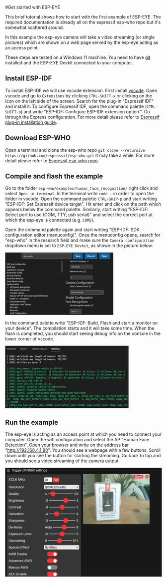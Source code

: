 #Get started with ESP-EYE

This brief tutorial shows how to start with the first example of ESP-EYE. The required documentation is already all on the espressif esp-who repo but it's somewhat scattered around. 

In this example the esp-eye camera will take a video streaming (or single pictures) which are shown on a web page served by the esp-eye acting as an access point.

These steps are tested on a Windows 11 machine. You need to have [git](https://git-scm.com/download/win) installed and the ESP-EYE Devkit connected to your computer. 


## Install ESP-IDF

To install ESP-IDF we will use vscode extension. 
First install [vscode](https://code.visualstudio.com/). Open vscode and go to `Extensions` by clicking `CTRL-SHIFT-x` or clicking on the icon on the left side of the screen.
Search for the plug-in "Espressif IDF" and install it. 
To configure Espressif IDF, open the command palette (`CTRL-SHIFT-p`) and write "ESP-IDF: Configure ESP-IDF extension option.". Go through the Express configuration. For more detail please refer to [Espressif plug-in installation guide](https://github.com/espressif/vscode-esp-idf-extension/blob/master/docs/tutorial/install.md).

## Download ESP-WHO

Open a terminal and clone the esp-who repo
`git clone --recursive https://github.com/espressif/esp-who.git`
It may take a while. For more detail please refer to [Espressif esp-who repo](https://github.com/espressif/esp-who).

## Compile and flash the example

Go to the folder `esp-who/examples/human_face_recognition/` right click and select `Open in terminal`. In the terminal write `code .` in order to open the folder in vscode. 
Open the command palette `CTRL-SHIP-p` and start writing "ESP-IDF: Set Espressif device target". Hit enter and click on the path which appears below the command palette. Similarly, start writing "ESP-IDF: Select port to use (COM, TTY, usb serial)" and select the correct port at which the esp-eye is connected (e.g. `COM5`).

Open the command palette again and start writing "ESP-IDF: SDK configuration editor (menuconfig)". Once the menuconfig opens, search for "esp-who" in the research field and make sure the `Camera configuration` dropdown menu is set to `ESP-EYE Devkit`, as shown in the picture below. 

![esp eye menuconfig](../../img/esp-eye-menuconfig.png)

In the command palette write "ESP-IDF: Build, Flash and start a monitor on your device". The compilation starts and it will take some time. 
When the flash is completed, you should start seeing debug info on the console in the lower corner of vscode. 

![esp eye debug log](../../img/esp-eye-debug-log.png)

## Run the example

The esp-eye is acting as an access point at which you need to connect your computer. Open the wifi configuration and select the AP "Human Face Detection". 
Open your browser and write on the address bar "http://192.168.4.1:80". You should see a webpage with a few buttons. Scroll down until you see the button for starting the streaming. 
Go back to top and you should see a video streaming of the camera output.

![esp eye debug log](../../img/esp-eye-output.png)




